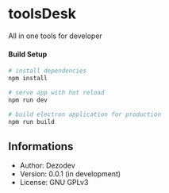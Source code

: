 # toolsDesk

All in one tools for developer

#### Build Setup

``` bash
# install dependencies
npm install

# serve app with hot reload
npm run dev

# build electron application for production
npm run build
```

## Informations

* Author: Dezodev
* Version: 0.0.1 (in development)
* License: GNU GPLv3
